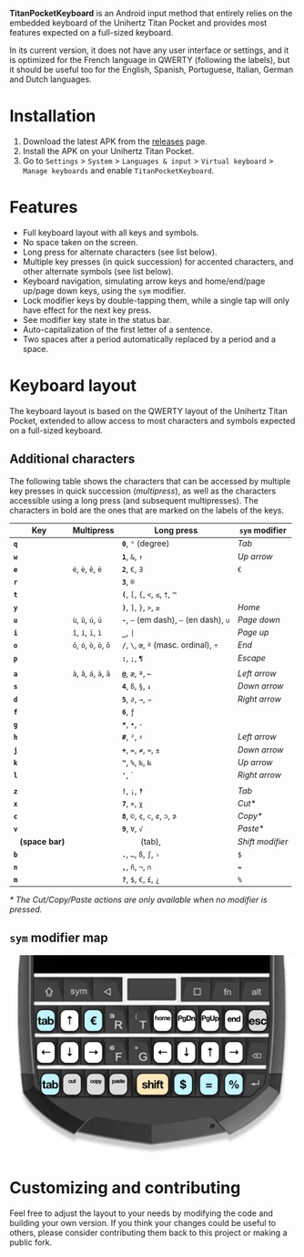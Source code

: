 **TitanPocketKeyboard** is an Android input method that entirely relies on the embedded keyboard of the Unihertz Titan Pocket and provides most features expected on a full-sized keyboard.

In its current version, it does not have any user interface or settings, and it is optimized for the French language in QWERTY (following the labels), but it should be useful too for the English, Spanish, Portuguese, Italian, German and Dutch languages.

# Installation

1. Download the latest APK from the [releases](https://github.com/oin/TitanPocketKeyboard/releases) page.
2. Install the APK on your Unihertz Titan Pocket.
3. Go to `Settings` > `System` > `Languages & input` > `Virtual keyboard` > `Manage keyboards` and enable `TitanPocketKeyboard`.

# Features

- Full keyboard layout with all keys and symbols.
- No space taken on the screen.
- Long press for alternate characters (see list below).
- Multiple key presses (in quick succession) for accented characters, and other alternate symbols (see list below).
- Keyboard navigation, simulating arrow keys and home/end/page up/page down keys, using the `sym` modifier.
- Lock modifier keys by double-tapping them, while a single tap will only have effect for the next key press.
- See modifier key state in the status bar.
- Auto-capitalization of the first letter of a sentence.
- Two spaces after a period automatically replaced by a period and a space.

# Keyboard layout

The keyboard layout is based on the QWERTY layout of the Unihertz Titan Pocket, extended to allow access to most characters and symbols expected on a full-sized keyboard.

## Additional characters

The following table shows the characters that can be accessed by multiple key presses in quick succession (_multipress_), as well as the characters accessible using a long press (and subsequent multipresses).
The characters in bold are the ones that are marked on the labels of the keys.

| Key | Multipress | Long press | `sym` modifier |
| --- | --- | --- | --- |
| **`q`** |  | **`0`**, `°` (degree) | _Tab_ |
| **`w`** |  | **`1`**, `&`, `↑` | _Up arrow_ |
| **`e`** | `é`, `è`, `ê`, `ë` | **`2`**, `€`, `∃` | `€` |
| **`r`** |  | **`3`**, `®` | |
| **`t`** |  | **`(`**, `[`, `{`, `<`, `≤`, `†`, `™` | |
| **`y`** |  | **`)`**, `]`, `}`, `>`, `≥` | _Home_ |
| **`u`** | `ù`, `û`, `ú`, `ü` | **`-`**, `–` (em dash), `–` (en dash), `∪` | _Page down_ |
| **`i`** | `î`, `í`, `ï`, `ì` | **`_`**, `\|` | _Page up_ |
| **`o`** | `ô`, `ó`, `ò`, `ö`, `õ` | **`/`**, `\`, `œ`, `º` (masc. ordinal), `÷` | _End_ |
| **`p`** |  | **`:`**, `;`, `¶` | _Escape_ |
| | | |
| **`a`** | `à`, `â`, `á`, `ä`, `ã` | **`@`**, `æ`, `ª`, `←` | _Left arrow_ |
| **`s`** |  | **`4`**, `ß`, `§`, `↓` | _Down arrow_ |
| **`d`** |  | **`5`**, `∂`, `→`, `⇒` | _Right arrow_ |
| **`f`** |  | **`6`**, `ƒ` | |
| **`g`** |  | **`*`**, `•`, `·` | |
| **`h`** |  | **`#`**, `²`, `♯` | _Left arrow_ |
| **`j`** |  | **`+`**, `=`, `≠`, `≈`, `±` | _Down arrow_ |
| **`k`** |  | **`"`**, `%`, `‰`, `‱` | _Up arrow_ |
| **`l`** |  | **`'`**, `` ` `` | _Right arrow_ |
| | | |
| **`z`** |  | **`!`**, `¡`, `‽` | _Tab_ |
| **`x`** |  | **`7`**, `×`, `χ` | _Cut_* |
| **`c`** |  | **`8`**, `©`, `¢`, `⊂`, `⊄`, `⊃`, `⊅` | _Copy_* |
| **`v`** |  | **`9`**, `∀`, `√` | _Paste_* |
| **` ` (space bar)** |  | `	` (tab), | _Shift modifier_ |
| **`b`** |  | **`.`**, `…`, `ß`, `∫`, `♭` | `$` |
| **`n`** |  | **`,`**, `ñ`, `¬`, `∩` | `=` |
| **`m`** |  | **`?`**, `$`, `€`, `£`, `¿` | `%` |

_* The Cut/Copy/Paste actions are only available when no modifier is pressed._

## `sym` modifier map

![`sym` modifier map](readme-symbehavior.png)

# Customizing and contributing

Feel free to adjust the layout to your needs by modifying the code and building your own version. If you think your changes could be useful to others, please consider contributing them back to this project or making a public fork.
